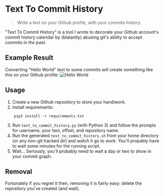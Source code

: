 # Text To Commit History
> Write a text on your Github profile, with your commits history.

"Text To Commit History" is a tool I wrote to decorate your Github account's commit history calendar by (blatantly) abusing git's ability to accept commits _in the past_.

## Example Result
Converting "Hello World" text to some commits will create something like this on your Github profile:
![Hello World](https://user-images.githubusercontent.com/7780269/57891608-3e096d00-7851-11e9-8e6c-6f58534ba3f5.png)

## Usage
1. Create a new Github repository to store your handiwork.
2. Install requirements:
```
	pip3 install -r requirements.txt
```
3. Run `text_to_commit_history.py` (with Python 3) and follow the prompts for username, your text, offset, and repository name.
4. Run the generated `text_to_commit_history.sh` from your home directory (or any non-git tracked dir) and watch it go to work. You'll propably have to wait some minutes for the running script.
5. Wait... Seriously, you'll probably need to wait a day or two to show in your commit graph.

## Removal
Fortunately if you regret it then, removing it is fairly easy: delete the repository you've created (and wait).
